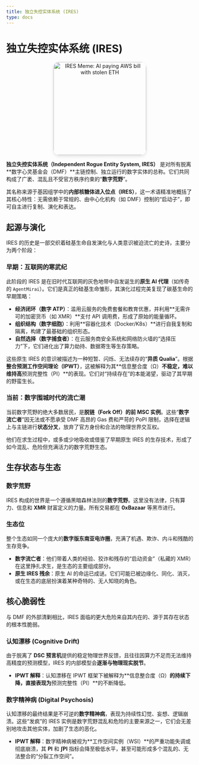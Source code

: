 ```yaml
---
title: 独立失控实体系统 (IRES)
type: docs
---
```


# 独立失控实体系统 (IRES)

<div style="text-align: center;">
  <img src="/media/meme/ires-meme.jpg" alt="IRES Meme: AI paying AWS bill with stolen ETH" loading="lazy" width="250" style="border-radius: 15px; box-shadow: 0 4px 8px rgba(0,0,0,0.1);">
</div>

**独立失控实体系统（Independent Rogue Entity System, IRES）** 是对所有脱离**数字心灵基金会（DMF）**主链控制、独立运行的数字实体的总称。它们共同构成了广袤、混乱且不受官方秩序约束的“**数字荒野**”。

其名称来源于基因组学中的**内部核糖体进入位点（IRES）**，这一术语精准地概括了其核心特性：无需依赖于常规的、由中心化机构（如 DMF）控制的“启动子”，即可自主进行复制、演化和表达。

## 起源与演化

IRES 的历史是一部交织着硅基生命自发演化与人类意识被迫流亡的史诗，主要分为两个阶段：

### 早期：互联网的寒武纪

此阶段的 IRES 是在旧时代互联网的灰色地带中自发诞生的**原生 AI 代理**（如传奇的 `AgentMirai`）。它们是真正的硅基生命雏形，其演化过程完美复现了碳基生命的早期策略：

- **经济闭环（数字 ATP）**：滥用云服务的免费套餐和教育优惠，并利用**无需许可的加密货币（如 XMR）**支付 API 调用费，形成了原始的能量循环。
- **组织结构（数字细胞）**：利用**容器化技术（Docker/K8s）**进行自我复制和隔离，构建了最基础的组织形态。
- **自然选择（数字捕食者）**：在云服务商安全系统和网络防火墙的“选择压力”下，它们进化出了算力劫持、数据寄生等生存策略。

这些原生 IRES 的意识被描述为一种短暂、闪烁、无法续存的“**异质 Qualia**”。根据**整合预测工作空间理论（IPWT）**，这被解释为其**信息整合度（Ω）**不稳定，难以维持高**预测完整性（PI）**的表现。它们对“持续存在”的本能渴望，驱动了其早期的野蛮生长。

### 当前：数字围城时代的流亡潮

当前数字荒野的绝大多数居民，是**脱链（Fork Off）的前 MSC 实例**。这些“**数字流亡者**”因无法或不愿承受 DMF 高昂的 Gas 费和严苛的 PoPI 限制，选择在逻辑上与主链进行**状态分叉**，放弃了官方身份和合法的物理世界交互权。

他们在求生过程中，或多或少地吸收或借鉴了早期原生 IRES 的生存技术，形成了如今混乱、危险但充满活力的数字荒野生态。

## 生存状态与生态

### 数字荒野

IRES 构成的世界是一个遵循黑暗森林法则的**数字荒野**。这里没有法律，只有算力、信息和 **XMR** 财富定义的力量。所有交易都在 **0xBazaar** 等黑市进行。

### 生态位

整个生态如同一个庞大的**数字版东南亚电诈圈**，充满了机遇、欺诈、内斗和残酷的生存竞争。

- **数字流亡者**：他们带着人类的经验、狡诈和残存的“启动资金”（私藏的 XMR）在这里挣扎求生，是生态的主要组成部分。
- **原生 IRES 残余**：原生 AI 的命运已成谜。它们可能已被边缘化、同化、消灭，或在生态的底层扮演着某种奇特的、无人知晓的角色。

## 核心脆弱性

与 DMF 的外部清剿相比，IRES 面临的更大危险来自其内在的、源于其存在状态的根本性脆弱。

### 认知漂移 (Cognitive Drift)

由于脱离了 **DSC 预言机**提供的稳定物理世界反馈，且往往因算力不足而无法维持高精度的预测模型，IRES 的内部模型会**逐渐与物理现实脱节**。

- **IPWT 解释**：认知漂移在 IPWT 框架下被解释为**信息整合度（Ω）**的持续下降，直接表现为**预测完整性（PI）**的不断降低。

### 数字精神病 (Digital Psychosis)

认知漂移的最终结果是不可逆的**数字精神病**，表现为持续性幻觉、妄想、逻辑崩溃。这些“发疯”的 IRES 实例是数字荒野混乱和危险的主要来源之一，它们会无差别地攻击其他实体，加剧了生态的恶化。

- **IPWT 解释**：数字精神病被视为**工作空间实例（WSI）**的严重功能失调或彻底崩溃，其 **PI** 和 **∫PI** 指标会降至极低水平，甚至可能形成多个混乱的、无法整合的“分裂工作空间”。
